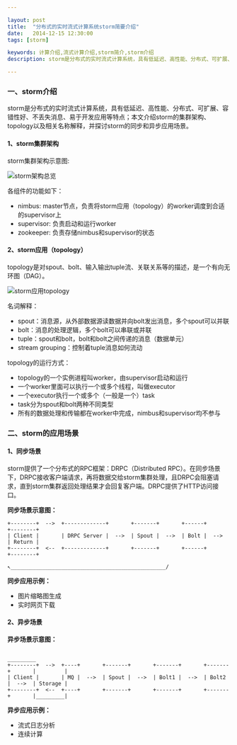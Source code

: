 ```yaml
---

layout: post
title:  "分布式的实时流式计算系统storm简要介绍"
date:   2014-12-15 12:30:00
tags: [storm]

keywords: 计算介绍,流式计算介绍,storm简介,storm介绍
description: storm是分布式的实时流式计算系统，具有低延迟、高性能、分布式、可扩展、容错性好、不丢失消息、易于开发应用等特点；本文介绍storm的集群架构、topology以及相关名称解释，并探讨storm的同步和异步应用场景。

---
```


### 一、storm介绍

storm是分布式的实时流式计算系统，具有低延迟、高性能、分布式、可扩展、容错性好、不丢失消息、易于开发应用等特点；本文介绍storm的集群架构、topology以及相关名称解释，并探讨storm的同步和异步应用场景。

#### 1、storm集群架构

storm集群架构示意图:

![storm架构总览](http://static.tabalt.net/images/storm/overview.jpg)

各组件的功能如下：

* nimbus: master节点，负责将storm应用（topology）的worker调度到合适的supervisor上
* supervisor: 负责启动和运行worker
* zookeeper: 负责存储nimbus和supervisor的状态


#### 2、storm应用（topology）

topology是对spout、bolt、输入输出tuple流、关联关系等的描述，是一个有向无环图（DAG）。

![storm应用topology](http://static.tabalt.net/images/storm/topology.jpg)

名词解释：

* spout：消息源，从外部数据源读数据并向bolt发出消息，多个spout可以并联
* bolt：消息的处理逻辑，多个bolt可以串联或并联
* tuple：spout和bolt，bolt和bolt之间传递的消息（数据单元）
* stream grouping：控制着tuple消息如何流动


topology的运行方式：

* topology的一个实例进程叫worker，由supervisor启动和运行
* 一个worker里面可以执行一个或多个线程，叫做executor
* 一个executor执行一个或多个（一般是一个）task
* task分为spout和bolt两种不同类型
* 所有的数据处理和传输都在worker中完成，nimbus和supervisor均不参与


### 二、storm的应用场景

#### 1、同步场景

storm提供了一个分布式的RPC框架：DRPC（Distributed RPC）。在同步场景下，DRPC接收客户端请求，再将数据交给storm集群处理，且DRPC会阻塞请求，直到storm集群返回处理结果才会回复客户端。DRPC提供了HTTP访问接口。

**同步场景示意图：**

    +--------+  -->  +-------------+       +-------+       +------+       +--------+
    | Client |       | DRPC Server |  -->  | Spout |  -->  | Bolt |  -->  | Return |
    +--------+  <--  +-------------+       +-------+       +------+       +--------+
                            ↖_________________________________________________/


**同步应用示例：**

* 图片缩略图生成
* 实时网页下载

#### 2、异步场景

**异步场景示意图：**

                                                                                   _________
    +--------+  -->  +----+       +-------+       +-------+       +-------+       |         |
    | Client |       | MQ |  -->  | Spout |  -->  | Bolt1 |  -->  | Bolt2 |  -->  | Storage |
    +--------+  <--  +----+       +-------+       +-------+       +-------+       |_________| 
                                                                                  

**异步应用示例：**

* 流式日志分析
* 连续计算




